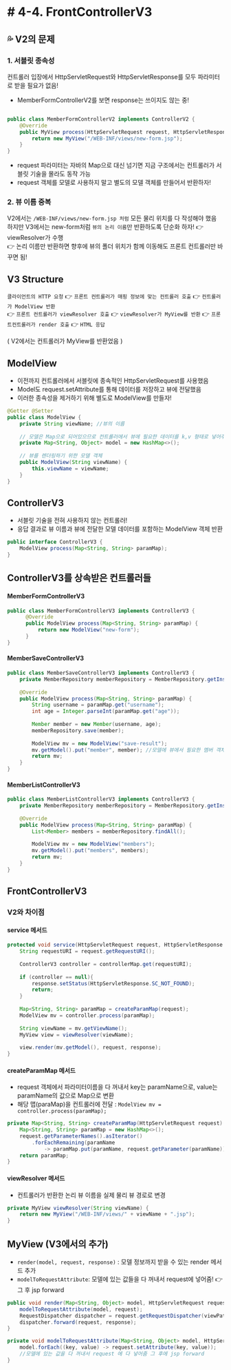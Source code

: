 # # 4-4. FrontControllerV3

## 💦 V2의 문제

### 1. 서블릿 종속성

컨트롤러 입장에서 HttpServletRequest와 HttpServletResponse를 모두 파라미터로 받을 필요가 없음!

* MemberFormControllerV2를 보면 response는 쓰이지도 않는 중!

```java

public class MemberFormControllerV2 implements ControllerV2 {
    @Override
    public MyView process(HttpServletRequest request, HttpServletResponse response) throws ServletException, IOException {
        return new MyView("/WEB-INF/views/new-form.jsp");
    }
}

```
* request 파라미터는 자바의 Map으로 대신 넘기면 지금 구조에서는 컨트롤러가 서블릿 기술을 몰라도 동작 가능  
* request 객체를 모델로 사용하지 말고 별도의 모델 객체를 만들어서 반환하자!

### 2. 뷰 이름 중복
V2에서는 ```/WEB-INF/views/new-form.jsp 처럼``` 모든 물리 위치를 다 작성해야 했음  
하지만 V3에서는 new-form처럼 ```뷰의 논리 이름```만 반환하도록 단순화 하자! 👉 viewResolver가 수행  
👉 논리 이름만 반환하면 향후에 뷰의 폴더 위치가 함께 이동해도 프론트 컨트롤러만 바꾸면 됨!

## V3 Structure
```클라이언트의 HTTP 요청``` 👉 ```프론트 컨트롤러가 매핑 정보에 맞는 컨트롤러 호출``` 👉 ```컨트롤러가 ModelView 반환```  
👉 ```프론트 컨트롤러가 viewResolver 호출``` 👉 ```viewResolver가 MyView를 반환``` 👉 ```프론트컨트롤러가 render 호출``` 👉 ```HTML 응답```

( V2에서는 컨트롤러가 MyView를 반환었음 )

## ModelView
* 이전까지 컨트롤러에서 서블릿에 종속적인 HttpServletRequest를 사용했음
* Model도 request.setAttribute를 통해 데이터를 저장하고 뷰에 전달했음
* 이러한 종속성을 제거하기 위해 별도로 ModelView를 만들자!

``` java
@Getter @Setter
public class ModelView {
    private String viewName; //뷰의 이름
    
    // 모델은 Map으로 되어있으므로 컨트롤러에서 뷰에 필요한 데이터를 k,v 형태로 넣어주면 됨!
    private Map<String, Object> model = new HashMap<>();
    
    // 뷰를 렌더링하기 위한 모델 객체
    public ModelView(String viewName) {
        this.viewName = viewName;
    }
}
```

## ControllerV3

* 서블릿 기술을 전혀 사용하지 않는 컨트롤러!
* 응답 결과로 뷰 이름과 뷰에 전달한 모델 데이터를 포함하는 ModelView 객체 반환
``` java
public interface ControllerV3 {
    ModelView process(Map<String, String> paramMap);
}
```
## ControllerV3를 상속받은 컨트롤러들

#### MemberFormControllerV3
```java
public class MemberFormControllerV3 implements ControllerV3 {
      @Override
      public ModelView process(Map<String, String> paramMap) {
          return new ModelView("new-form");
      }
}
```

#### MemberSaveControllerV3

```java
public class MemberSaveControllerV3 implements ControllerV3 {
    private MemberRepository memberRepository = MemberRepository.getInstance();
    
    @Override
    public ModelView process(Map<String, String> paramMap) {
        String username = paramMap.get("username");
        int age = Integer.parseInt(paramMap.get("age"));
        
        Member member = new Member(username, age);
        memberRepository.save(member);
        
        ModelView mv = new ModelView("save-result");
        mv.getModel().put("member", member); //모델에 뷰에서 필요한 멤버 객체를 담고 반환!
        return mv;
    } 
}
```

#### MemberListControllerV3
```java
public class MemberListControllerV3 implements ControllerV3 {
    private MemberRepository memberRepository = MemberRepository.getInstance();
    
    @Override
    public ModelView process(Map<String, String> paramMap) {
        List<Member> members = memberRepository.findAll();
        
        ModelView mv = new ModelView("members");
        mv.getModel().put("members", members);
        return mv;
    } 
}
```

## FrontControllerV3

### V2와 차이점

#### service 메서드

```java
protected void service(HttpServletRequest request, HttpServletResponse response) throws ServletException, IOException {
    String requestURI = request.getRequestURI();
    
    ControllerV3 controller = controllerMap.get(requestURI);
    
    if (controller == null){
        response.setStatus(HttpServletResponse.SC_NOT_FOUND);
        return; 
    }
    
    Map<String, String> paramMap = createParamMap(request);
    ModelView mv = controller.process(paramMap);
    
    String viewName = mv.getViewName();
    MyView view = viewResolver(viewName);
    
    view.render(mv.getModel(), request, response);
}
```

#### createParamMap 메서드

* request 객체에서 파라미터이름을 다 꺼내서 key는 paramName으로, value는 paramName의 값으로 Map으로 변환
* 해당 맵(paraMap)을 컨트롤러에 전달 : ```ModelView mv = controller.process(paramMap);```


```java
private Map<String, String> createParamMap(HttpServletRequest request) {
    Map<String, String> paramMap = new HashMap<>();
    request.getParameterNames().asIterator()
        .forEachRemaining(paramName 
            -> paramMap.put(paramName, request.getParameter(paramName)));
    return paramMap;
}
```

#### viewResolver 메서드
* 컨트롤러가 반환한 논리 뷰 이름을 실제 물리 뷰 경로로 변경

``` java
private MyView viewResolver(String viewName) {
    return new MyView("/WEB-INF/views/" + viewName + ".jsp");
}
```

## MyView (V3에서의 추가)

* ```render(model, request, response)``` : 모델 정보까지 받을 수 있는 render 메서드 추가
* ```modelToRequestAttribute```: 모델에 있는 값들을 다 꺼내서 request에 넣어줌! 👉 그 후 jsp forward

```java
public void render(Map<String, Object> model, HttpServletRequest request, HttpServletResponse response) throws ServletException, IOException {
    modelToRequestAttribute(model, request);
    RequestDispatcher dispatcher = request.getRequestDispatcher(viewPath);
    dispatcher.forward(request, response);
}
```

``` java
private void modelToRequestAttribute(Map<String, Object> model, HttpServletRequest request) {
    model.forEach((key, value) -> request.setAttribute(key, value));
    //모델에 있는 값을 다 꺼내서 request 에 다 넣어줌 그 후에 jsp forward
}
```










